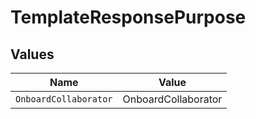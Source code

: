 # TemplateResponsePurpose


## Values

| Name                  | Value                 |
| --------------------- | --------------------- |
| `OnboardCollaborator` | OnboardCollaborator   |